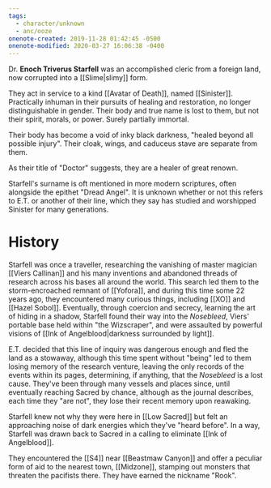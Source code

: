 ```yaml
---
tags:
  - character/unknown
  - anc/ooze
onenote-created: 2019-11-28 01:42:45 -0500
onenote-modified: 2020-03-27 16:06:38 -0400
---
```

Dr. **Enoch  Triverus Starfell** was an accomplished cleric from a foreign land, now corrupted into a [[Slime|slimy]] form.

They act in service to a kind [[Avatar of Death]], named [[Sinister]]. Practically inhuman in their pursuits of healing and restoration, no longer distinguishable in gender. Their body and true name is lost to them, but not their spirit, morals, or power. Surely partially immortal.

Their body has become a void of inky black darkness, "healed beyond all possible injury". Their cloak, wings, and caduceus stave are separate from them.

As their title of "Doctor" suggests, they are a healer of great renown.

Starfell's surname is oft mentioned in more modern scriptures, often alongside the epithet "Dread Angel". It is unknown whether or not this refers to E.T. or another of their line, which they say has studied and worshipped Sinister for many generations.

# History

Starfell was once a traveller, researching the vanishing of master magician [[Viers Callinan]] and his many inventions and abandoned threads of research across his bases all around the world. This search led them to the storm-encroached remnant of [[Yofora]], and during this time some 22 years ago, they encountered many curious things, including [[XO]] and [[Hazel Sobol]]. Eventually, through coercion and secrecy, learning the art of hiding in a shadow, Starfell found their way into the *Nosebleed*, Viers' portable base held within "the Wizscraper", and were assaulted by powerful visions of [[Ink of Angelblood|darkness surrounded by light]].

E.T. decided that this line of inquiry was dangerous enough and fled the land as a stowaway, although this time spent without "being" led to them losing memory of the research venture, leaving the only records of the events within its pages, determining, if anything, that the *Nosebleed* is a lost cause. They've been through many vessels and places since, until eventually reaching Sacred by chance, although as the journal describes, each time they "are not", they lose their recent memory upon reawaking.

Starfell knew not why they were here in [[Low Sacred]] but felt an approaching noise of dark energies which they've "heard before". In a way, Starfell was drawn back to Sacred in a calling to eliminate [[Ink of Angelblood]].

They encountered the [[S4]] near [[Beastmaw Canyon]] and offer a peculiar form of aid to the nearest town, [[Midzone]], stamping out monsters that threaten the pacifists there. They have earned the nickname "Rook".
